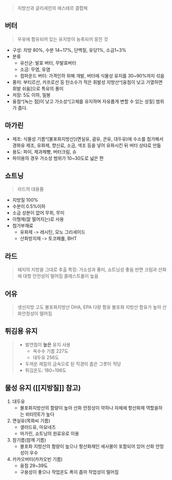 > 지방산과 글리세린의 에스테르 결합체

## 버터
> 우유에 함유되어 있는 유지방이 농축되어 뭉친 것

- 구성: 지방 80%, 수분 14~17%, 단백질, 유당1%, 소금1~3%
- 분류
	- 유산균: 발효 버터, 무발효버터
	- 소금: 무염, 유염
	- 컴파운드 버터: 가격인하 위해 개발, 버터에 식물성 유지를 30~90%까지 섞음
- 풍미: 부티르산, 카프로산 등 탄소수가 적은 휘발성 지방산^[융점이 낮고 가열하면 휘발 쉬움]으로 특유의 풍미
- 저장: 5도 이하, 밀봉
- 융점^[녹는 점]이 낮고 가소성^[고체를 유지하며 자유롭게 변할 수 있는 성질] 범위가 좁다.
## 마가린
- 제조: 식물성 기름^[불포화지방산](면실유, 괌유, 콘유, 대두유)에 수소를 첨가해서 경화유 제조, 유화제, 향신료, 소금, 색조 등을 넣어 유화시킨 뒤 버터 상탸로 만듦
- 용도: 파이, 제과제빵, 버터크림, 슈
- 파이용의 경우 가소성 범위가 10~30도로 넓은 편
## 쇼트닝
> 라드의 대용품

- 지방질 100%
- 수분이 0.5%이하
- 소금 성분이 없어 무취, 무미
- 이형제(잘 떨어지는)로 사용
- 첨가부재료
	- 유화제 -> 레시틴, 모노 그리세이드
	- 산화방지제 -> 토코페롤, BHT
## 라드
> 돼지의 지방을 그대로 추출
> 특징: 가소성과 풍미, 쇼트닝성 좋음 반면 크림과 산화에 대항 안전성이 떨어짐
> 콜레스트롤이 높음

## 어유
> 생선지방
> 고도 불포화지방산 DHA, EPA 다량 함유
> 불포화 지방산 함유가 높아 산화안정성이 떨어짐
## 튀김용 유지
> - 발연점이 **높은** 유지 사용
> 	- 옥수수 기름 227도
> 	- 대두유 256도
> - 두꺼운 재질의 금속으로 된 직경이 좁은 그릇이 적당
> - 튀김온도: 180~196도

## 물성 유지  ([[지방질]] 참고)
1. 대두유
	- 불포화지방산의 함량이 높아 산화 안정성이 약하나 자체에 항산화제 역할을하는 비타민E가 높다
2. 면실유(목화씨 기름)
	- 샐러드유, 마요네즈
	- 마가린, 쇼트닝의 원료유로 이용
3. 참기름(참깨 기름)
	- 불포화 지방산의 함량이 높으나 항산화제인 세사몰이 포함되어 있어 산화 안정성이 우수
4. 카카오버터(카카오빈 기름)
	- 융점 29~39도
	- 구용성이 좋으나 작업온도 폭이 좁아 작업성이 떨어짐

